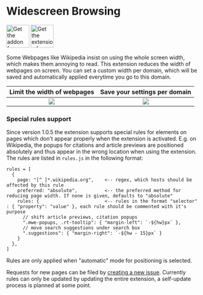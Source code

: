 # Widescreen Browsing

<a href="https://addons.mozilla.org/firefox/addon/widescreen-browsing/"><img src="https://user-images.githubusercontent.com/24147614/211211400-bbb71128-b08e-49c3-b246-d6a0296a1ee6.png" height="60px" alt="Get the addon for Firefox"></a> <a href="https://chrome.google.com/webstore/detail/widescreen-browsing/glpelpaljileehhngbcjpkehidnipifg"><img src="https://storage.googleapis.com/chrome-gcs-uploader.appspot.com/image/WlD8wC6g8khYWPJUsQceQkhXSlv1/iNEddTyWiMfLSwFD6qGq.png" height="60px" alt="Get the extension for Chrome"></a>

Some Webpages like Wikipedia insist on using the whole screen width, which makes them annoying to read. This extension reduces the width of webpages on screen. You can set a custom width per domain, which will be saved and automatically applied everytime you go to this domain. 

Limit the width of webpages | Save your settings per domain
:-------------------------:|:-------------------------:
![](./publish/screenshots/Screenshot1.svg.png)  |  ![](/publish/screenshots/Screenshot3.svg.png) |  

### Special rules support

Since version 1.0.5 the extension supports special rules for elements on pages which don't appear properly when the extension is activated. E.g. on Wikipedia, the popups for citations and article previews are positioned absolutely and thus appear in the wrong location when using the extension. The rules are listed in `rules.js` in the following format:

```
rules = [
  {
    page: "[^ ]*.wikipedia.org",    <-- regex, which hosts should be affected by this rule
    preferred: "absolute",          <-- the preferred method for reducing page width. If none is given, defaults to "absolute"
    rules: {                        <-- rules in the format "selector" : { "property": "value" }, each rule should be commented with it's purpose
      // shift article previews, citation popups
      ".mwe-popups, .rt-tooltip": { "margin-left": `-${hw}px` },
      // move search suggestions under search box
      ".suggestions": { "margin-right": `-${hw - 15}px` }
    }
  },
]
```

Rules are only applied when "automatic" mode for positioning is selected.

Requests for new pages can be filed by [creating a new issue](https://github.com/nilshellerhoff/widescreen-browsing/issues/new). Currently rules can only be updated by updating the entire extension, a self-update process is planned at some point.
